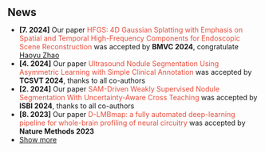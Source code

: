 <h1 id="news"></h1>

<h2 style="margin: 30px 0px 10px;">News</h2>

<ul>
<li><strong>[7. 2024]</strong> Our paper <span style="color:#e74d3c">HFGS: 4D Gaussian Splatting with Emphasis on Spatial and Temporal High-Frequency Components for Endoscopic Scene Reconstruction</span> was accepted by <strong>BMVC 2024</strong>, congratulate <span style="color:#e74d3c"><a href="https://zhaohaoyu376.github.io/">Haoyu Zhao</a></span></li>
<li><strong>[4. 2024]</strong> Our paper <span style="color:#e74d3c">Ultrasound Nodule Segmentation Using Asymmetric Learning with Simple Clinical Annotation</span> was accepted by <strong>TCSVT 2024</strong>, thanks to all co-authors</li>
<li><strong>[2. 2024]</strong> Our paper <span style="color:#e74d3c">SAM-Driven Weakly Supervised Nodule Segmentation With Uncertainty-Aware Cross Teaching</span> was accepted by <strong>ISBI 2024</strong>, thanks to all co-authors</li>
<li><strong>[8. 2023]</strong> Our paper <span style="color:#e74d3c">D-LMBmap: a fully automated deep-learning pipeline for whole-brain profiling of neural circuitry</span> was accepted by <strong>Nature Methods 2023</strong></li>
<li> <a href="javascript:toggle_vis('newsmore')">Show more</a> </li>

<div id="newsmore" style="display:none">
<!-- <li><strong>[SEP. 2023]</strong> The BeMAGIC Final Event will be held between 14-15 December 2023 at <span style="color:#e74d3c"><a href="https://www.uab.cat/web/universitat-autonoma-de-barcelona-1345467954774.html">UAB</a></span>, Barcelona, Spain.</li>	
<li><strong>[AUG. 2023]</strong> <a href="https://song-chen1.github.io/">Personal Homepage</a>, I will begin to upload some built-by-myself softwares and scripts to the <span style="color:#e74d3c"><a href="https://github.com/song-chen1/">GitHub</a></span> to help this community.</li>
<li><strong>[AUG. 2023]</strong> I will participate in the upcoming 13th Joint European Magnetic Symposia <a href="https://www.jems2023.es/">JEMS2023</a>, in the form of poster presentation with the title <span style="color:#e74d3c"><a href="./assets/files/JEMS2023_Song">Reversible magneto-Ionic effect in crystallized W-CoFeB-MgO-HfO2 ultra-thin films with perpendicular anisotropy.</a></span></li>
<li><strong>[JUN. 2023]</strong> Secondment at the institute <a href="https://www.imm.cnr.it/">CNR-IMM</a>, in collarboartion with professor <span style="color:#e74d3c"><a href="https://www.mdm.imm.cnr.it/users/lamperti-alessio">Alessio Lamperti.</a></span></li>
<li><strong>[DEC. 2022]</strong> Secondment at the  <a href="https://www.aalto.fi/en/department-of-applied-physics">department Applied Physics of Aalto University</a>, in collarboartion with professor <span style="color:#e74d3c"><a href="https://www.aalto.fi/en/people/sebastiaan-van-dijken">Sebastiaan van Dijken.</a></span></li>
<li><strong>[JUN. 2022]</strong> Secondment at the  <a href="https://www.aalto.fi/en/department-of-applied-physics">department Applied Physics of Aalto University</a>, in collarboartion with professor <span style="color:#e74d3c"><a href="https://www.aalto.fi/en/people/sebastiaan-van-dijken">Sebastiaan van Dijken.</a></span></li>
<li><strong>[JUN. 2021]</strong> Join the <a href="https://www.spin-ion.com/">Spin-Ion Technologies</a>, involved in the <a href="https://bemagic-etn.eu/">BeMAGIC</a> program (Marie Sklodowska-Curie European Training Network).</li> -->
</div>
</ul>
